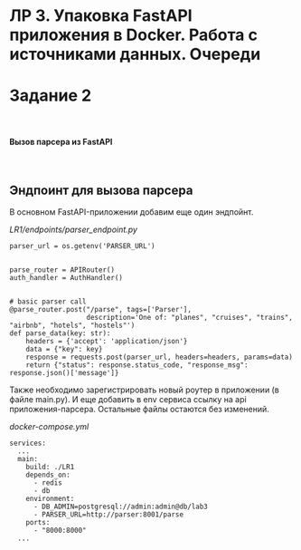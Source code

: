 # ЛР 3. Упаковка FastAPI приложения в Docker. Работа с источниками данных. Очереди

# Задание 2

<br>

#### Вызов парсера из FastAPI

<br>

## Эндпоинт для вызова парсера

В основном FastAPI-приложении добавим еще один эндпойнт.

*LR1/endpoints/parser_endpoint.py*
```
parser_url = os.getenv('PARSER_URL')


parse_router = APIRouter()
auth_handler = AuthHandler()


# basic parser call
@parse_router.post("/parse", tags=['Parser'], 
                   description='One of: "planes", "cruises", "trains", "airbnb", "hotels", "hostels"')
def parse_data(key: str):
    headers = {'accept': 'application/json'}
    data = {"key": key}
    response = requests.post(parser_url, headers=headers, params=data)
    return {"status": response.status_code, "response_msg": response.json()['message']}

```

Также необходимо зарегистрировать новый роутер в приложении (в файле main.py). И еще добавить в env сервиса ссылку на api приложения-парсера. Остальные файлы остаются без изменений.

*docker-compose.yml*
```
services:
  ...
  main:
    build: ./LR1
    depends_on:
      - redis
      - db
    environment:
      - DB_ADMIN=postgresql://admin:admin@db/lab3
      - PARSER_URL=http://parser:8001/parse
    ports:
      - "8000:8000"
  ...
```

<br>
